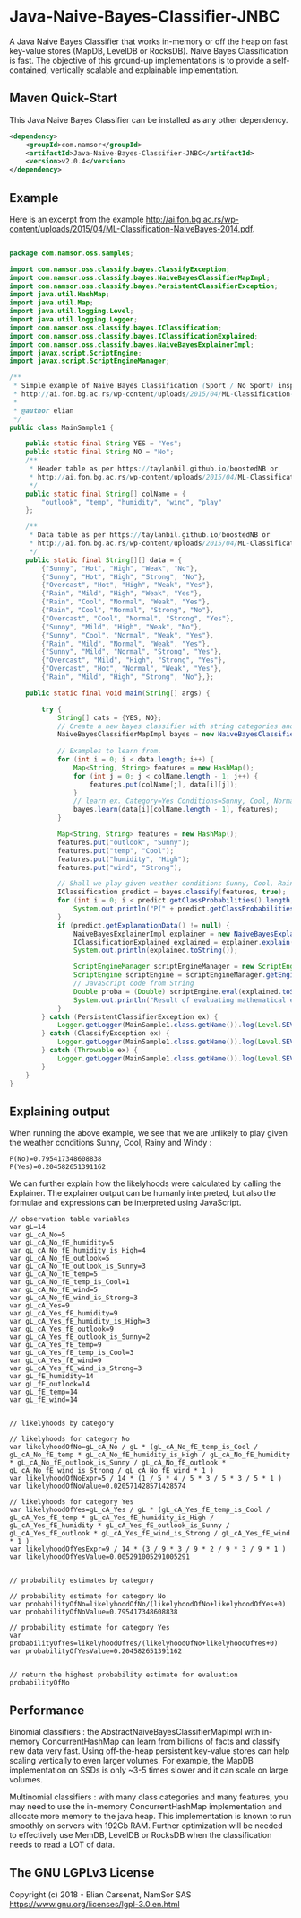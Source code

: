 # Java-Naive-Bayes-Classifier-JNBC
A Java Naive Bayes Classifier that works in-memory or off the heap on fast key-value stores (MapDB, LevelDB or RocksDB). Naive Bayes Classification is fast. The objective of this ground-up implementations is to provide a self-contained, vertically scalable and explainable implementation.  

Maven Quick-Start
------------------

This Java Naive Bayes Classifier can be installed as any other dependency.

```xml
<dependency>
    <groupId>com.namsor</groupId>
    <artifactId>Java-Naive-Bayes-Classifier-JNBC</artifactId>
    <version>v2.0.4</version>
</dependency>
```

Example
------------------

Here is an excerpt from the example http://ai.fon.bg.ac.rs/wp-content/uploads/2015/04/ML-Classification-NaiveBayes-2014.pdf. 

```java

package com.namsor.oss.samples;

import com.namsor.oss.classify.bayes.ClassifyException;
import com.namsor.oss.classify.bayes.NaiveBayesClassifierMapImpl;
import com.namsor.oss.classify.bayes.PersistentClassifierException;
import java.util.HashMap;
import java.util.Map;
import java.util.logging.Level;
import java.util.logging.Logger;
import com.namsor.oss.classify.bayes.IClassification;
import com.namsor.oss.classify.bayes.IClassificationExplained;
import com.namsor.oss.classify.bayes.NaiveBayesExplainerImpl;
import javax.script.ScriptEngine;
import javax.script.ScriptEngineManager;

/**
 * Simple example of Naive Bayes Classification (Sport / No Sport) inspired by
 * http://ai.fon.bg.ac.rs/wp-content/uploads/2015/04/ML-Classification-NaiveBayes-2014.pdf
 *
 * @author elian
 */
public class MainSample1 {

    public static final String YES = "Yes";
    public static final String NO = "No";
    /**
     * Header table as per https://taylanbil.github.io/boostedNB or
     * http://ai.fon.bg.ac.rs/wp-content/uploads/2015/04/ML-Classification-NaiveBayes-2014.pdf
     */
    public static final String[] colName = {
        "outlook", "temp", "humidity", "wind", "play"
    };

    /**
     * Data table as per https://taylanbil.github.io/boostedNB or
     * http://ai.fon.bg.ac.rs/wp-content/uploads/2015/04/ML-Classification-NaiveBayes-2014.pdf
     */
    public static final String[][] data = {
        {"Sunny", "Hot", "High", "Weak", "No"},
        {"Sunny", "Hot", "High", "Strong", "No"},
        {"Overcast", "Hot", "High", "Weak", "Yes"},
        {"Rain", "Mild", "High", "Weak", "Yes"},
        {"Rain", "Cool", "Normal", "Weak", "Yes"},
        {"Rain", "Cool", "Normal", "Strong", "No"},
        {"Overcast", "Cool", "Normal", "Strong", "Yes"},
        {"Sunny", "Mild", "High", "Weak", "No"},
        {"Sunny", "Cool", "Normal", "Weak", "Yes"},
        {"Rain", "Mild", "Normal", "Weak", "Yes"},
        {"Sunny", "Mild", "Normal", "Strong", "Yes"},
        {"Overcast", "Mild", "High", "Strong", "Yes"},
        {"Overcast", "Hot", "Normal", "Weak", "Yes"},
        {"Rain", "Mild", "High", "Strong", "No"},};

    public static final void main(String[] args) {

        try {
            String[] cats = {YES, NO};
            // Create a new bayes classifier with string categories and string features.
            NaiveBayesClassifierMapImpl bayes = new NaiveBayesClassifierMapImpl("tennis", cats);
            
            // Examples to learn from.
            for (int i = 0; i < data.length; i++) {
                Map<String, String> features = new HashMap();
                for (int j = 0; j < colName.length - 1; j++) {
                    features.put(colName[j], data[i][j]);
                }
                // learn ex. Category=Yes Conditions=Sunny, Cool, Normal and Weak.
                bayes.learn(data[i][colName.length - 1], features);
            }

            Map<String, String> features = new HashMap();
            features.put("outlook", "Sunny");
            features.put("temp", "Cool");
            features.put("humidity", "High");
            features.put("wind", "Strong");

            // Shall we play given weather conditions Sunny, Cool, Rainy and Windy ?
            IClassification predict = bayes.classify(features, true);
            for (int i = 0; i < predict.getClassProbabilities().length; i++) {
                System.out.println("P(" + predict.getClassProbabilities()[i].getCategory() + ")=" + predict.getClassProbabilities()[i].getProbability());
            }
            if (predict.getExplanationData() != null) {
                NaiveBayesExplainerImpl explainer = new NaiveBayesExplainerImpl();
                IClassificationExplained explained = explainer.explain(predict);
                System.out.println(explained.toString());

                ScriptEngineManager scriptEngineManager = new ScriptEngineManager();
                ScriptEngine scriptEngine = scriptEngineManager.getEngineByName("JavaScript");
                // JavaScript code from String
                Double proba = (Double) scriptEngine.eval(explained.toString());
                System.out.println("Result of evaluating mathematical expressions in String = " + proba);
            }
        } catch (PersistentClassifierException ex) {
            Logger.getLogger(MainSample1.class.getName()).log(Level.SEVERE, null, ex);
        } catch (ClassifyException ex) {
            Logger.getLogger(MainSample1.class.getName()).log(Level.SEVERE, null, ex);
        } catch (Throwable ex) {
            Logger.getLogger(MainSample1.class.getName()).log(Level.SEVERE, null, ex);
        }
    }
}

```
Explaining output 
------------------
When running the above example, we see that we are unlikely to play given the weather conditions Sunny, Cool, Rainy and Windy :
```
P(No)=0.795417348608838
P(Yes)=0.204582651391162
```
We can further explain how the likelyhoods were calculated by calling the Explainer. The explainer output can be humanly interpreted, but also the formulae and expressions can be interpreted using JavaScript. 

```
// observation table variables 
var gL=14
var gL_cA_No=5
var gL_cA_No_fE_humidity=5
var gL_cA_No_fE_humidity_is_High=4
var gL_cA_No_fE_outlook=5
var gL_cA_No_fE_outlook_is_Sunny=3
var gL_cA_No_fE_temp=5
var gL_cA_No_fE_temp_is_Cool=1
var gL_cA_No_fE_wind=5
var gL_cA_No_fE_wind_is_Strong=3
var gL_cA_Yes=9
var gL_cA_Yes_fE_humidity=9
var gL_cA_Yes_fE_humidity_is_High=3
var gL_cA_Yes_fE_outlook=9
var gL_cA_Yes_fE_outlook_is_Sunny=2
var gL_cA_Yes_fE_temp=9
var gL_cA_Yes_fE_temp_is_Cool=3
var gL_cA_Yes_fE_wind=9
var gL_cA_Yes_fE_wind_is_Strong=3
var gL_fE_humidity=14
var gL_fE_outlook=14
var gL_fE_temp=14
var gL_fE_wind=14


// likelyhoods by category 

// likelyhoods for category No
var likelyhoodOfNo=gL_cA_No / gL * (gL_cA_No_fE_temp_is_Cool / gL_cA_No_fE_temp * gL_cA_No_fE_humidity_is_High / gL_cA_No_fE_humidity * gL_cA_No_fE_outlook_is_Sunny / gL_cA_No_fE_outlook * gL_cA_No_fE_wind_is_Strong / gL_cA_No_fE_wind * 1 )
var likelyhoodOfNoExpr=5 / 14 * (1 / 5 * 4 / 5 * 3 / 5 * 3 / 5 * 1 )
var likelyhoodOfNoValue=0.020571428571428574

// likelyhoods for category Yes
var likelyhoodOfYes=gL_cA_Yes / gL * (gL_cA_Yes_fE_temp_is_Cool / gL_cA_Yes_fE_temp * gL_cA_Yes_fE_humidity_is_High / gL_cA_Yes_fE_humidity * gL_cA_Yes_fE_outlook_is_Sunny / gL_cA_Yes_fE_outlook * gL_cA_Yes_fE_wind_is_Strong / gL_cA_Yes_fE_wind * 1 )
var likelyhoodOfYesExpr=9 / 14 * (3 / 9 * 3 / 9 * 2 / 9 * 3 / 9 * 1 )
var likelyhoodOfYesValue=0.005291005291005291


// probability estimates by category 

// probability estimate for category No
var probabilityOfNo=likelyhoodOfNo/(likelyhoodOfNo+likelyhoodOfYes+0)
var probabilityOfNoValue=0.795417348608838

// probability estimate for category Yes
var probabilityOfYes=likelyhoodOfYes/(likelyhoodOfNo+likelyhoodOfYes+0)
var probabilityOfYesValue=0.204582651391162


// return the highest probability estimate for evaluation 
probabilityOfNo
```

Performance 
------------------
Binomial classifiers : the AbstractNaiveBayesClassifierMapImpl with in-memory ConcurrentHashMap can learn from billions of facts and classify new data very fast.
Using off-the-heap persistent key-value stores can help scaling vertically to even larger volumes. For example, the MapDB implementation on SSDs is only ~3-5 times slower and it can scale on large volumes. 

Multinomial classifiers : with many class categories and many features, you may need to use the in-memory ConcurrentHashMap implementation and allocate more memory to the java heap. This implementation is known to run smoothly on servers with 192Gb RAM. 
Further optimization will be needed to effectively use MemDB, LevelDB or RocksDB when the classification needs to read a LOT of data. 


The GNU LGPLv3 License
------------------
Copyright (c) 2018 - Elian Carsenat, NamSor SAS
https://www.gnu.org/licenses/lgpl-3.0.en.html
